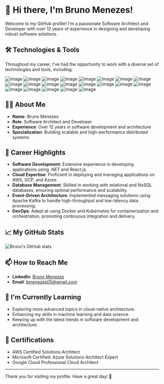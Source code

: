 # 👋 Hi there, I'm Bruno Menezes!

Welcome to my GitHub profile! I'm a passionate Software Architect and Developer with over 12 years of experience in designing and developing robust software solutions. 

## 🛠️ Technologies & Tools

Throughout my career, I've had the opportunity to work with a diverse set of technologies and tools, including:

![image](https://img.shields.io/badge/C%23-239120?style=for-the-badge&logo=csharp&logoColor=white)
![image](https://img.shields.io/badge/.NET-512BD4?style=for-the-badge&logo=dotnet&logoColor=white)
![image](https://img.shields.io/badge/Blazor-512BD4?style=for-the-badge&logo=blazor&logoColor=white)
![image](https://img.shields.io/badge/HTML5-E34F26?style=for-the-badge&logo=html5&logoColor=white)
![image](https://img.shields.io/badge/JavaScript-323330?style=for-the-badge&logo=javascript&logoColor=F7DF1E)
![image](https://img.shields.io/badge/Xamarin-3498DB?style=for-the-badge&logo=xamarin&logoColor=white)
![image](https://img.shields.io/badge/CSS3-1572B6?style=for-the-badge&logo=css3&logoColor=white)
![image](https://img.shields.io/badge/Bootstrap-563D7C?style=for-the-badge&logo=bootstrap&logoColor=white)
![image](https://img.shields.io/badge/Apache_Kafka-231F20?style=for-the-badge&logo=apache-kafka&logoColor=white)
![image](https://img.shields.io/badge/rabbitmq-%23FF6600.svg?&style=for-the-badge&logo=rabbitmq&logoColor=white)
![image](https://img.shields.io/badge/Amazon_AWS-FF9900?style=for-the-badge&logo=amazonaws&logoColor=whiteAWS) ![image](https://img.shields.io/badge/Google_Cloud-4285F4?style=for-the-badge&logo=google-cloud&logoColor=white)
![image](https://img.shields.io/badge/microsoft%20azure-0089D6?style=for-the-badge&logo=microsoft-azure&logoColor=white)
![image](https://img.shields.io/badge/kubernetes-326ce5.svg?&style=for-the-badge&logo=kubernetes&logoColor=white)
![image](https://img.shields.io/badge/Docker-2CA5E0?style=for-the-badge&logo=docker&logoColor=white)
![image](https://img.shields.io/badge/JWT-000000?style=for-the-badge&logo=JSON%20web%20tokens&logoColor=white)
![image](https://img.shields.io/badge/Unity-100000?style=for-the-badge&logo=unity&logoColor=white)
![image](https://img.shields.io/badge/Vue%20js-35495E?style=for-the-badge&logo=vuedotjs&logoColor=4FC08D)
![image](https://img.shields.io/badge/MongoDB-4EA94B?style=for-the-badge&logo=mongodb&logoColor=white)
![image](https://img.shields.io/badge/redis-%23DD0031.svg?&style=for-the-badge&logo=redis&logoColor=white)
![image](https://img.shields.io/badge/PostgreSQL-316192?style=for-the-badge&logo=postgresql&logoColor=white)

## 🧑‍💻 About Me

- **Name**: Bruno Menezes
- **Role**: Software Architect and Developer
- **Experience**: Over 12 years in software development and architecture
- **Specialization**: Building scalable and high-performance distributed systems

## 🚀 Career Highlights

- **Software Development**: Extensive experience in developing applications using .NET and React.js.
- **Cloud Expertise**: Proficient in deploying and managing applications on AWS, GCP, and Azure.
- **Database Management**: Skilled in working with relational and NoSQL databases, ensuring optimal performance and scalability.
- **Event-Driven Architecture**: Implemented messaging solutions using Apache Kafka to handle high-throughput and low-latency data processing.
- **DevOps**: Adept at using Docker and Kubernetes for containerization and orchestration, promoting continuous integration and delivery.

## 📈 My GitHub Stats

![Bruno's GitHub stats](https://github-readme-stats.vercel.app/api?username=bmenezes05&show_icons=true&theme=radical)

## 📫 How to Reach Me

- **LinkedIn**: [Bruno Menezes](https://www.linkedin.com/in/brunomenezes5/)
- **Email**: [bmenezes05@gmail.com](mailto:bmenezes05@gmail.com)

## 🌱 I'm Currently Learning

- Exploring more advanced topics in cloud-native architecture.
- Enhancing my skills in machine learning and data science.
- Keeping up with the latest trends in software development and architecture.

## 📜 Certifications

- AWS Certified Solutions Architect
- Microsoft Certified: Azure Solutions Architect Expert
- Google Cloud Professional Cloud Architect

---

Thank you for visiting my profile. Have a great day! 🚀
